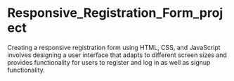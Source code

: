 # Responsive_Registration_Form_project
Creating a responsive registration form using HTML, CSS, and JavaScript involves designing a user interface that adapts to different screen sizes and provides functionality for users to register and log in as well as signup functionality. 

